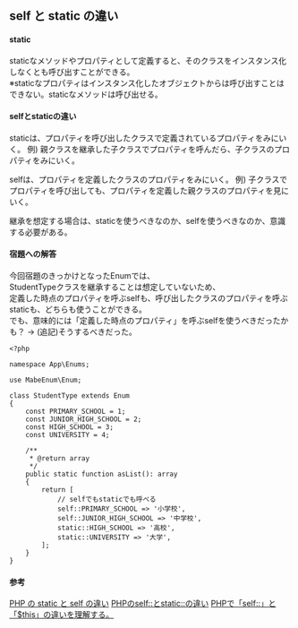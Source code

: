 ## self と static の違い

#### static
staticなメソッドやプロパティとして定義すると、そのクラスをインスタンス化しなくとも呼び出すことができる。  
※staticなプロパティはインスタンス化したオブジェクトからは呼び出すことはできない。staticなメソッドは呼び出せる。  

####  selfとstaticの違い
staticは、プロパティを呼び出したクラスで定義されているプロパティをみにいく。
例) 親クラスを継承した子クラスでプロパティを呼んだら、子クラスのプロパティをみにいく。

selfは、プロパティを定義したクラスのプロパティをみにいく。
例) 子クラスでプロパティを呼び出しても、プロパティを定義した親クラスのプロパティを見にいく。

継承を想定する場合は、staticを使うべきなのか、selfを使うべきなのか、意識する必要がある。  


#### 宿題への解答
今回宿題のきっかけとなったEnumでは、  
StudentTypeクラスを継承することは想定していないため、  
定義した時点のプロパティを呼ぶselfも、呼び出したクラスのプロパティを呼ぶstaticも、どちらも使うことができる。  
でも、意味的には「定義した時点のプロパティ」を呼ぶselfを使うべきだったかも？ → (追記)そうするべきだった。

```
<?php

namespace App\Enums;

use MabeEnum\Enum;

class StudentType extends Enum
{
    const PRIMARY_SCHOOL = 1;
    const JUNIOR_HIGH_SCHOOL = 2;
    const HIGH_SCHOOL = 3;
    const UNIVERSITY = 4;

    /**
     * @return array
     */
    public static function asList(): array
    {
        return [
            // selfでもstaticでも呼べる
            self::PRIMARY_SCHOOL => '小学校',
            self::JUNIOR_HIGH_SCHOOL => '中学校',
            static::HIGH_SCHOOL => '高校',
            static::UNIVERSITY => '大学',
        ];
    }
}
```

#### 参考
[PHP の static と self の違い](https://gotohayato.com/content/488)
[PHPのself::とstatic::の違い](https://tohokuaiki.hateblo.jp/entry/2016/12/16/PHP%E3%81%AEself%3A%3A%E3%81%A8static%3A%3A%E3%81%AE%E9%81%95%E3%81%84)
[PHPで「self::」と「$this」の違いを理解する。](http://note.onichannn.net/archives/648)

